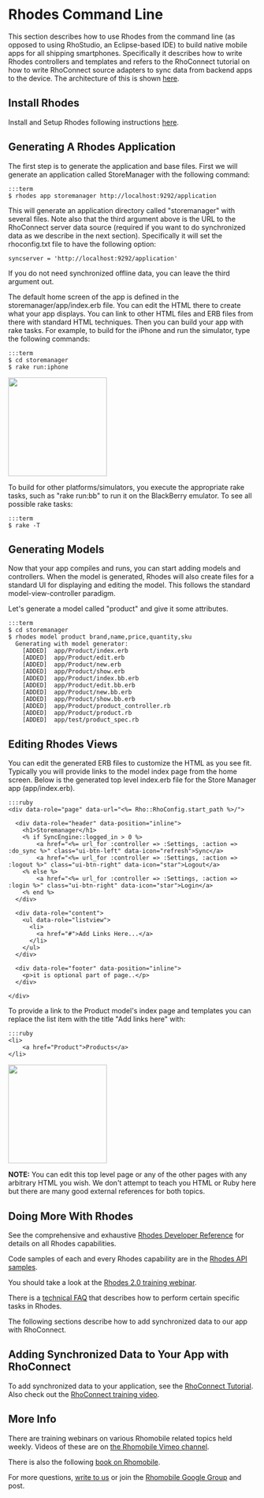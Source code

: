 Rhodes Command Line
========
This section describes how to use Rhodes from the command line (as opposed to using RhoStudio, an Eclipse-based IDE) to build native mobile apps for all shipping smartphones.  Specifically it describes how to write Rhodes controllers and templates and refers to the RhoConnect tutorial on how to write RhoConnect source adapters to sync data from backend apps to the device. The architecture of this is shown [here](https://img.skitch.com/20110111-1snnuchj3ph1hu41cafkb23jng.png).

Install Rhodes
--------------

Install and Setup Rhodes following instructions [here](install).

Generating A Rhodes Application
-------------------------------
The first step is to generate the application and base files.  First we will generate an application called StoreManager with the following command:

    :::term
    $ rhodes app storemanager http://localhost:9292/application

This will generate an application directory called "storemanager" with several files.  Note also that the third argument above is the URL to the RhoConnect server data source (required if you want to do synchronized data as we describe in the next section).  Specifically it will set the rhoconfig.txt file to have the following option:

    syncserver = 'http://localhost:9292/application'

If you do not need synchronized offline data, you can leave the third argument out.


The default home screen of the app is defined in the storemanager/app/index.erb file.  You can edit the HTML there to create what your app displays.  You can link to other HTML files and ERB files from there with standard HTML techniques.  Then you can build your app with rake tasks.  For example, to build for the iPhone and run the simulator, type the following commands:

    :::term
    $ cd storemanager
    $ rake run:iphone

<img src="https://s3.amazonaws.com/docs.tau-technologies.com/images/rhodocs/rhodes-jquerymobile-tutorial/jquerymobile-index-iphone.png" heigth='300' width='200'/>

To build for other platforms/simulators, you execute the appropriate rake tasks, such as "rake run:bb" to run it on the BlackBerry emulator. To see all possible rake tasks:

    :::term
    $ rake -T

Generating Models
-----------------

Now that your app compiles and runs, you can start adding models and controllers. When the model is generated, Rhodes will also create files for a standard UI for displaying and editing the model. This follows the standard model-view-controller paradigm.

Let's generate a model called "product" and give it some attributes.

    :::term
    $ cd storemanager
    $ rhodes model product brand,name,price,quantity,sku
      Generating with model generator:
        [ADDED]  app/Product/index.erb
        [ADDED]  app/Product/edit.erb
        [ADDED]  app/Product/new.erb
        [ADDED]  app/Product/show.erb
        [ADDED]  app/Product/index.bb.erb
        [ADDED]  app/Product/edit.bb.erb
        [ADDED]  app/Product/new.bb.erb
        [ADDED]  app/Product/show.bb.erb
        [ADDED]  app/Product/product_controller.rb
        [ADDED]  app/Product/product.rb
        [ADDED]  app/test/product_spec.rb

Editing Rhodes Views
--------------------

You can edit the generated ERB files to customize the HTML as you see fit.  Typically you will provide links to the model index page from the home screen.  Below is the generated top level index.erb file for the Store Manager app (app/index.erb).


    :::ruby
    <div data-role="page" data-url="<%= Rho::RhoConfig.start_path %>/">

      <div data-role="header" data-position="inline">
        <h1>Storemanager</h1>
        <% if SyncEngine::logged_in > 0 %>
            <a href="<%= url_for :controller => :Settings, :action => :do_sync %>" class="ui-btn-left" data-icon="refresh">Sync</a>
            <a href="<%= url_for :controller => :Settings, :action => :logout %>" class="ui-btn-right" data-icon="star">Logout</a>
        <% else %>
            <a href="<%= url_for :controller => :Settings, :action => :login %>" class="ui-btn-right" data-icon="star">Login</a>
        <% end %>
      </div>

      <div data-role="content">
        <ul data-role="listview">
          <li>
            <a href="#">Add Links Here...</a>
          </li>
        </ul>
      </div>

      <div data-role="footer" data-position="inline">
        <p>it is optional part of page..</p>
      </div>

    </div>


To provide a link to the Product model's index page and templates you can replace the list item with the title "Add links here" with:

    :::ruby
    <li>
        <a href="Product">Products</a>
    </li>

<img src="https://s3.amazonaws.com/docs.tau-technologies.com/images/rhodocs/rhodes-jquerymobile-tutorial/ipod.png" heigth='300' width='200' />


**NOTE:** You can edit this top level page or any of the other pages with any arbitrary HTML you wish.   We don't attempt to teach you HTML or Ruby here but there are many good external references for both topics.

Doing More With Rhodes
----------------------

See the comprehensive and exhaustive [Rhodes Developer Reference](introduction) for details on all Rhodes capabilities.

Code samples of each and every Rhodes capability are in the
[Rhodes API samples](http://github.com/rhomobile/rhodes-system-api-samples).

You should take a look at the [Rhodes 2.0 training webinar](http://vimeo.com/channels/rhomobile#12214213).

There is a [technical FAQ](../faq) that describes how to perform certain specific tasks in Rhodes.

The following sections describe how to add synchronized data to our app with RhoConnect.

Adding Synchronized Data to Your App with RhoConnect
----------------------------------------------------
To add synchronized data to your application, see the [RhoConnect Tutorial](../rhoconnect/tutorial).  Also check out the [RhoConnect training video](http://vimeo.com/channels/rhomobile#28789274).

More Info
---------
There are training webinars on various Rhomobile related topics held weekly.  Videos of these are on [the Rhomobile Vimeo channel](http://vimeo.com/channels/rhomobile).

There is also the following [book on Rhomobile](http://www.apress.com/book/view/9781430228684).

For more questions, [write to us](mailto:info@rhomobile.com) or join the [Rhomobile Google Group](http://groups.google.com/group/rhomobile) and post.
